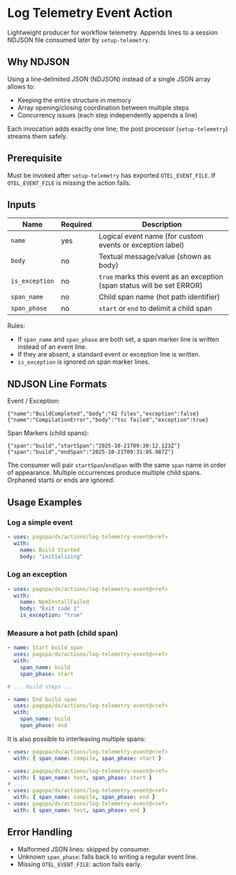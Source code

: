 # Log Telemetry Event Action

Lightweight producer for workflow telemetry. Appends lines to a session NDJSON file consumed later by `setup-telemetry`.

## Why NDJSON

Using a line‑delimited JSON (NDJSON) instead of a single JSON array allows to:

- Keeping the entire structure in memory
- Array opening/closing coordination between multiple steps
- Concurrency issues (each step independently appends a line)

Each invocation adds exactly one line; the post processor (`setup-telemetry`) streams them safely.

## Prerequisite

Must be invoked after `setup-telemetry` has exported `OTEL_EVENT_FILE`. If `OTEL_EVENT_FILE` is missing the action fails.

## Inputs

| Name           | Required | Description                                                             |
| -------------- | -------- | ----------------------------------------------------------------------- |
| `name`         | yes      | Logical event name (for custom events or exception label)               |
| `body`         | no       | Textual message/value (shown as body)                                   |
| `is_exception` | no       | `true` marks this event as an exception (span status will be set ERROR) |
| `span_name`    | no       | Child span name (hot path identifier)                                   |
| `span_phase`   | no       | `start` or `end` to delimit a child span                                |

Rules:

- If `span_name` and `span_phase` are both set, a span marker line is written instead of an event line.
- If they are absent, a standard event or exception line is written.
- `is_exception` is ignored on span marker lines.

## NDJSON Line Formats

Event / Exception:

```jsonc
{"name":"BuildCompleted","body":"42 files","exception":false}
{"name":"CompilationError","body":"tsc failed","exception":true}
```

Span Markers (child spans):

```jsonc
{"span":"build","startSpan":"2025-10-21T09:30:12.123Z"}
{"span":"build","endSpan":"2025-10-21T09:31:05.987Z"}
```

The consumer will pair `startSpan`/`endSpan` with the same `span` name in order of appearance. Multiple occurrences produce multiple child spans. Orphaned starts or ends are ignored.

## Usage Examples

### Log a simple event

```yaml
- uses: pagopa/dx/actions/log-telemetry-event@<ref>
  with:
    name: Build Started
    body: "initializing"
```

### Log an exception

```yaml
- uses: pagopa/dx/actions/log-telemetry-event@<ref>
  with:
    name: NpmInstallFailed
    body: "Exit code 1"
    is_exception: "true"
```

### Measure a hot path (child span)

```yaml
- name: Start build span
  uses: pagopa/dx/actions/log-telemetry-event@<ref>
  with:
    span_name: build
    span_phase: start

# ... build steps ...

- name: End build span
  uses: pagopa/dx/actions/log-telemetry-event@<ref>
  with:
    span_name: build
    span_phase: end
```

It is also possible to interleaving multiple spans:

```yaml
- uses: pagopa/dx/actions/log-telemetry-event@<ref>
  with: { span_name: compile, span_phase: start }

- uses: pagopa/dx/actions/log-telemetry-event@<ref>
  with: { span_name: test, span_phase: start }
# ...
- uses: pagopa/dx/actions/log-telemetry-event@<ref>
  with: { span_name: compile, span_phase: end }
- uses: pagopa/dx/actions/log-telemetry-event@<ref>
  with: { span_name: test, span_phase: end }
```

## Error Handling

- Malformed JSON lines: skipped by consumer.
- Unknown `span_phase`: falls back to writing a regular event line.
- Missing `OTEL_EVENT_FILE`: action fails early.
